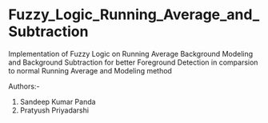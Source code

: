 # Fuzzy_Logic_Running_Average_and_Subtraction
Implementation of Fuzzy Logic on Running Average Background Modeling and Background Subtraction for better Foreground Detection in comparsion to normal Running Average and Modeling method

Authors:-
 
 1. Sandeep Kumar Panda
 2. Pratyush Priyadarshi

